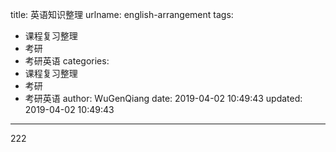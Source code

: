 title: 英语知识整理
urlname: english-arrangement
tags:
  - 课程复习整理
  - 考研
  - 考研英语
categories:
  - 课程复习整理
  - 考研
  - 考研英语
author: WuGenQiang
date: 2019-04-02 10:49:43
updated: 2019-04-02 10:49:43
---

222